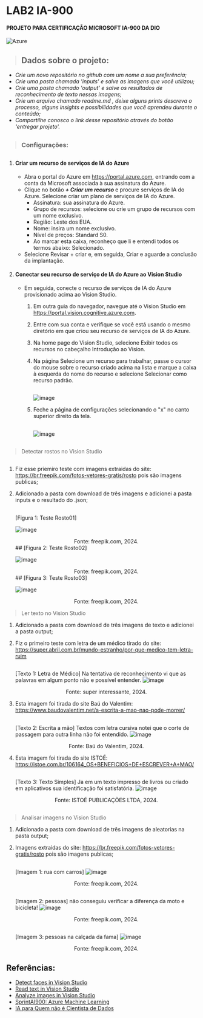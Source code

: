 # LAB2 IA-900
#### PROJETO PARA CERTIFICAÇÃO MICROSOFT IA-900 DA DIO

![Azure](https://img.shields.io/badge/azure-%230072C6.svg?style=for-the-badge&logo=microsoftazure&logoColor=white)

> ## Dados sobre o projeto:

- _Crie um novo repositório no github com um nome a sua preferência;_
- _Crie uma pasta chamada 'inputs' e salve as imagens que você utilizou;_
- _Crie uma pasta chamado 'output' e salve os resultados de reconhecimento de texto nessas imagens;_
- _Crie um arquivo chamado readme.md , deixe alguns prints descreva o processo, alguns insights e possibilidades que você aprendeu durante o conteúdo;_
- _Compartilhe conosco o link desse repositório através do botão 'entregar projeto'._


##
> ### Configurações:
##
   1. #### Criar um recurso de serviços de IA do Azure
      - Abra o portal do Azure em https://portal.azure.com, entrando com a conta da Microsoft associada à sua assinatura do Azure.
      - Clique no botão *<b> + Criar um recurso </b>* e procure serviços de IA do Azure. Selecione criar um plano de serviços de IA do Azure.
         - Assinatura: sua assinatura do Azure.
         - Grupo de recursos: selecione ou crie um grupo de recursos com um nome exclusivo.
         - Região: Leste dos EUA.
         - Nome: insira um nome exclusivo.
         - Nível de preços: Standard S0.
         - Ao marcar esta caixa, reconheço que li e entendi todos os termos abaixo: Selecionado.
      - Selecione Revisar + criar e, em seguida, Criar e aguarde a conclusão da implantação.
   3. #### Conectar seu recurso de serviço de IA do Azure ao Vision Studio
      - Em seguida, conecte o recurso de serviços de IA do Azure provisionado acima ao Vision Studio.
         1. Em outra guia do navegador, navegue até o Vision Studio em https://portal.vision.cognitive.azure.com.
         2. Entre com sua conta e verifique se você está usando o mesmo diretório em que criou seu recurso de serviços de IA do Azure.
         3. Na home page do Vision Studio, selecione Exibir todos os recursos no cabeçalho Introdução ao Vision.
         4. Na página Selecione um recurso para trabalhar, passe o cursor do mouse sobre o recurso criado acima na lista e marque a caixa à esquerda do nome do recurso e selecione Selecionar como recurso padrão.
            ##
            ![image](https://github.com/vinicius-campelo/lab2-ia900/assets/74797865/b54da42e-bcf8-445c-994a-8fa337587dfd)

         6. Feche a página de configurações selecionando o "x" no canto superior direito da tela.
            ##
            ![image](https://github.com/vinicius-campelo/lab2-ia900/assets/74797865/1de1f476-c8aa-407f-9f77-cc0a1234663c)


##

 >  Detectar rostos no Vision Studio
##
   1. Fiz esse priemiro teste com imagens extraidas do site: https://br.freepik.com/fotos-vetores-gratis/rosto pois são imagens publicas;
   2. Adicionado a pasta com download de três imagens e adicionei a pasta inputs e o resultado do .json;
      ##
      [Figura 1: Teste Rosto01]
      
      ![image](https://github.com/vinicius-campelo/lab2-ia900/assets/74797865/ecc666ef-f72e-410c-8d7a-8bc78a4290a9)
      
      <div align="center">Fonte: freepik.com, 2024.</div>
      ##
      [Figura 2: Teste Rosto02]
      
      ![image](https://github.com/vinicius-campelo/lab2-ia900/assets/74797865/12bc8f0b-c184-4ae7-b5c3-b838bf8ae83a)
      
      <div align="center">Fonte: freepik.com, 2024.</div>
      ##
      [Figura 3: Teste Rosto03]
      
      ![image](https://github.com/vinicius-campelo/lab2-ia900/assets/74797865/cadf6678-2fc2-48e0-84c7-0e8526e2ac31)
      
      <div align="center">Fonte: freepik.com, 2024.</div>
      
      
      

 > Ler texto no Vision Studio
   1. Adicionado a pasta com download de três imagens de texto e adicionei a pasta output;
   2. Fiz o primeiro teste com letra de um médico tirado do site: https://super.abril.com.br/mundo-estranho/por-que-medico-tem-letra-ruim
      ##
      [Texto 1: Letra de Médico]
      Na tentativa de reconhecimento vi que as palavras em algum ponto não e possível entender.
      ![image](https://github.com/vinicius-campelo/lab2-ia900/assets/74797865/f1bf95c7-1846-4efd-8ba1-258054e79e0e)
       <div align="center">Fonte: super interessante, 2024.</div>


   5. Esta imagem foi tirada do site Baú do Valentim: https://www.baudovalentim.net/a-escrita-a-mao-nao-pode-morrer/
      ##
      [Texto 2: Escrita a mão]
      Textos com letra cursiva notei que o corte de passagem para outra linha não foi entendido.
      ![image](https://github.com/vinicius-campelo/lab2-ia900/assets/74797865/70cb5792-75fd-4038-a9aa-892a739ea78c)
      <div align="center">Fonte: Baú do Valentim, 2024.</div>


   4. Esta imagem foi tirada do site ISTOÉ: https://istoe.com.br/106164_OS+BENEFICIOS+DE+ESCREVER+A+MAO/
      ##
      [Texto 3: Texto Simples]
      Ja em um texto impresso de livros ou criado em aplicativos sua identificação foi satisfatória.
      ![image](https://github.com/vinicius-campelo/lab2-ia900/assets/74797865/91e2961f-28c3-4667-ad28-5e6c668229a7)
      <div align="center">Fonte: ISTOÉ PUBLICAÇÕES LTDA, 2024.</div>

   
      

##
 > Analisar imagens no Vision Studio
   1. Adicionado a pasta com download de três imagens de aleatorias na pasta output;
   2. Imagens extraidas do site: https://br.freepik.com/fotos-vetores-gratis/rosto pois são imagens publicas;
      ##
      [Imagem 1: rua com carros]
      ![image](https://github.com/vinicius-campelo/lab2-ia900/assets/74797865/5dc9f262-8a25-435f-bc22-187c92e1f765)
      <div align="center">Fonte: freepik.com, 2024.</div>

      ##
      [Imagem 2: pessoas]
      não conseguiu verificar a diferença da moto e bicicleta!
      ![image](https://github.com/vinicius-campelo/lab2-ia900/assets/74797865/1432eb12-8fe1-4a54-8477-6280eae5749f)
      <div align="center">Fonte: freepik.com, 2024.</div>

      ##
      [Imagem 3: pessoas na calçada da fama]
      ![image](https://github.com/vinicius-campelo/lab2-ia900/assets/74797865/74aeeda2-7036-45d0-b34e-fca1d6f0cb03)
      <div align="center">Fonte: freepik.com, 2024.</div>

##



## Referências:

 - [Detect faces in Vision Studio](https://microsoftlearning.github.io/mslearn-ai-fundamentals/Instructions/Labs/04-face.html)
 - [Read text in Vision Studio](https://microsoftlearning.github.io/mslearn-ai-fundamentals/Instructions/Labs/05-ocr.html)
 - [Analyze images in Vision Studio](https://microsoftlearning.github.io/mslearn-ai-fundamentals/Instructions/Labs/03-image-analysis.html)
 - [SprintAI900: Azure Machine Learning](https://www.youtube.com/watch?v=PzdYcJ1pRPI&t=18s)
 - [IA para Quem não é Cientista de Dados](https://www.youtube.com/watch?v=a4_7HdJ1cys&t=1918s)
